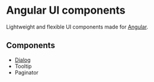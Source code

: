 # Angular UI components

Lightweight and flexible UI components made for [Angular](https://angular.io).

## Components

- [Dialog](./projects/ngx-ui-components/src/lib/dialog/README.md)
- Tooltip
- Paginator
